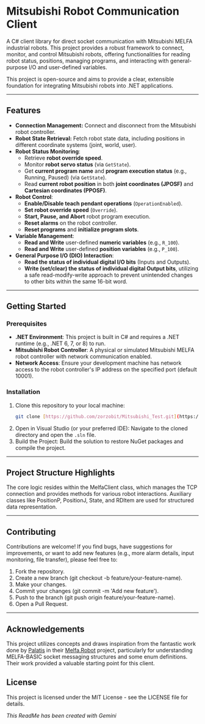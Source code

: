 # Mitsubishi Robot Communication Client

A C# client library for direct socket communication with Mitsubishi MELFA industrial robots. This project provides a robust framework to connect, monitor, and control Mitsubishi robots, offering functionalities for reading robot status, positions, managing programs, and interacting with general-purpose I/O and user-defined variables.

This project is open-source and aims to provide a clear, extensible foundation for integrating Mitsubishi robots into .NET applications.

---

## Features

- **Connection Management:** Connect and disconnect from the Mitsubishi robot controller.
- **Robot State Retrieval:** Fetch robot state data, including positions in different coordinate systems (joint, world, user).
- **Robot Status Monitoring**:
    - Retrieve **robot override speed**.
    - Monitor **robot servo status** (via `GetState`).
    - Get **current program name** and **program execution status** (e.g., Running, Paused) (via `GetState`).
    - Read **current robot position** in both **joint coordinates (JPOSF)** and **Cartesian coordinates (PPOSF)**.
- **Robot Control**:
    - **Enable/Disable teach pendant operations** (`OperationEnabled`).
    - **Set robot override speed** (`Override`).
    - **Start, Pause, and Abort** robot program execution.
    - **Reset alarms** on the robot controller.
    - **Reset programs** and **initialize program slots**.
- **Variable Management**:
    - **Read and Write** user-defined **numeric variables** (e.g., `R_100`).
    - **Read and Write** user-defined **position variables** (e.g., `P_100`).
- **General Purpose I/O (DIO) Interaction**:
    - **Read the status of individual digital I/O bits** (Inputs and Outputs).
    - **Write (set/clear) the status of individual digital Output bits**, utilizing a safe read-modify-write approach to prevent unintended changes to other bits within the same 16-bit word.

---

## Getting Started

### Prerequisites

- **.NET Environment**: This project is built in C# and requires a .NET runtime (e.g., .NET 6, 7, or 8) to run.
- **Mitsubishi Robot Controller**: A physical or simulated Mitsubishi MELFA robot controller with network communication enabled.
- **Network Access**: Ensure your development machine has network access to the robot controller's IP address on the specified port (default 10001).

### Installation

1. Clone this repository to your local machine:
   ```bash
   git clone [https://github.com/zorzobit/Mitsubishi_Test.git](https://github.com/zorzobit/Mitsubishi_Test.git)
   ```
2. Open in Visual Studio (or your preferred IDE): Navigate to the cloned directory and open the `.sln` file.
3. Build the Project: Build the solution to restore NuGet packages and compile the project.

---

## Project Structure Highlights
The core logic resides within the MelfaClient class, which manages the TCP connection and provides methods for various robot interactions. Auxiliary classes like PositionP, PositionJ, State, and RDItem are used for structured data representation.

---

## Contributing
Contributions are welcome! If you find bugs, have suggestions for improvements, or want to add new features (e.g., more alarm details, input monitoring, file transfer), please feel free to:

1. Fork the repository.
2. Create a new branch (git checkout -b feature/your-feature-name).
3. Make your changes.
4. Commit your changes (git commit -m 'Add new feature').
5. Push to the branch (git push origin feature/your-feature-name).
6. Open a Pull Request.

---

## Acknowledgements
This project utilizes concepts and draws inspiration from the fantastic work done by [Palatis](https://github.com/palatis) in their [Melfa.Robot](https://github.com/Palatis/Melfa.Robot) project, particularly for understanding MELFA-BASIC socket messaging structures and some enum definitions. Their work provided a valuable starting point for this client.

## License
This project is licensed under the MIT License - see the LICENSE file for details.

<i>This ReadMe has been created with Gemini</i>
